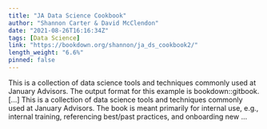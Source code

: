 ```yaml
---
title: "JA Data Science Cookbook"
author: "Shannon Carter & David McClendon"
date: "2021-08-26T16:16:34Z"
tags: [Data Science]
link: "https://bookdown.org/shannon/ja_ds_cookbook2/"
length_weight: "6.6%"
pinned: false
---
```


This is a collection of data science tools and techniques commonly used at January Advisors. The output format for this example is bookdown::gitbook. [...] This is a collection of data science tools and techniques commonly used at January Advisors. The book is meant primarily for internal use, e.g., internal training, referencing best/past practices, and onboarding new ...
